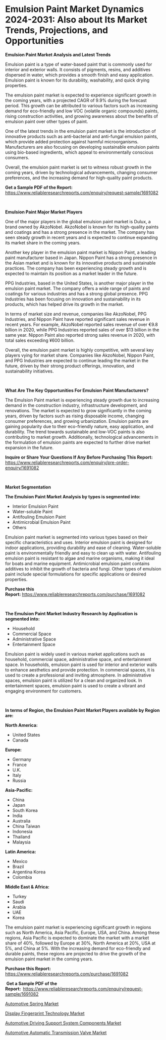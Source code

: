 <p><h1>Emulsion Paint Market Dynamics 2024-2031: Also about Its Market Trends, Projections, and Opportunities</h1></p><p><strong>Emulsion Paint Market Analysis and Latest Trends</strong></p>
<p><p>Emulsion paint is a type of water-based paint that is commonly used for interior and exterior walls. It consists of pigments, resins, and additives dispersed in water, which provides a smooth finish and easy application. Emulsion paint is known for its durability, washability, and quick drying properties.</p><p>The emulsion paint market is expected to experience significant growth in the coming years, with a projected CAGR of 9.9% during the forecast period. This growth can be attributed to various factors such as increasing demand for eco-friendly and low VOC (volatile organic compounds) paints, rising construction activities, and growing awareness about the benefits of emulsion paint over other types of paint.</p><p>One of the latest trends in the emulsion paint market is the introduction of innovative products such as anti-bacterial and anti-fungal emulsion paints, which provide added protection against harmful microorganisms. Manufacturers are also focusing on developing sustainable emulsion paints using bio-based ingredients, which appeal to environmentally conscious consumers.</p><p>Overall, the emulsion paint market is set to witness robust growth in the coming years, driven by technological advancements, changing consumer preferences, and the increasing demand for high-quality paint products.</p></p>
<p><strong>Get a Sample PDF of the Report:&nbsp;</strong> <a href="https://www.reliableresearchreports.com/enquiry/request-sample/1691082">https://www.reliableresearchreports.com/enquiry/request-sample/1691082</a></p>
<p>&nbsp;</p>
<p><strong>Emulsion Paint Major Market Players</strong></p>
<p><p>One of the major players in the global emulsion paint market is Dulux, a brand owned by AkzoNobel. AkzoNobel is known for its high-quality paints and coatings and has a strong presence in the market. The company has seen steady growth in recent years and is expected to continue expanding its market share in the coming years.</p><p>Another key player in the emulsion paint market is Nippon Paint, a leading paint manufacturer based in Japan. Nippon Paint has a strong presence in the Asian market and is known for its innovative products and sustainable practices. The company has been experiencing steady growth and is expected to maintain its position as a market leader in the future.</p><p>PPG Industries, based in the United States, is another major player in the emulsion paint market. The company offers a wide range of paints and coatings for various industries and has a strong global presence. PPG Industries has been focusing on innovation and sustainability in its products, which has helped drive its growth in the market.</p><p>In terms of market size and revenue, companies like AkzoNobel, PPG Industries, and Nippon Paint have reported significant sales revenue in recent years. For example, AkzoNobel reported sales revenue of over €9.8 billion in 2020, while PPG Industries reported sales of over $13 billion in the same year. Nippon Paint also reported strong sales revenue in 2020, with total sales exceeding ¥600 billion.</p><p>Overall, the emulsion paint market is highly competitive, with several key players vying for market share. Companies like AkzoNobel, Nippon Paint, and PPG Industries are expected to continue leading the market in the future, driven by their strong product offerings, innovation, and sustainability initiatives.</p></p>
<p>&nbsp;</p>
<p><strong>What Are The Key Opportunities For Emulsion Paint Manufacturers?</strong></p>
<p><p>The Emulsion Paint market is experiencing steady growth due to increasing demand in the construction industry, infrastructure development, and renovations. The market is expected to grow significantly in the coming years, driven by factors such as rising disposable income, changing consumer preferences, and growing urbanization. Emulsion paints are gaining popularity due to their eco-friendly nature, easy application, and durability. The trend towards sustainable and low-VOC paints is also contributing to market growth. Additionally, technological advancements in the formulation of emulsion paints are expected to further drive market expansion in the future.</p></p>
<p><strong>Inquire or Share Your Questions If Any Before Purchasing This Report:</strong> <a href="https://www.reliableresearchreports.com/enquiry/pre-order-enquiry/1691082">https://www.reliableresearchreports.com/enquiry/pre-order-enquiry/1691082</a></p>
<p>&nbsp;</p>
<p><strong>Market Segmentation</strong></p>
<p><strong>The Emulsion Paint Market Analysis by types is segmented into:</strong></p>
<p><ul><li>Interior Emulsion Paint</li><li>Water-soluble Paint</li><li>Antifouling Emulsion Paint</li><li>Antimicrobial Emulsion Paint</li><li>Others</li></ul></p>
<p><p>Emulsion paint market is segmented into various types based on their specific characteristics and uses. Interior emulsion paint is designed for indoor applications, providing durability and ease of cleaning. Water-soluble paint is environmentally friendly and easy to clean up with water. Antifouling emulsion paint is resistant to algae and marine organisms, making it ideal for boats and marine equipment. Antimicrobial emulsion paint contains additives to inhibit the growth of bacteria and fungi. Other types of emulsion paint include special formulations for specific applications or desired properties.</p></p>
<p><strong>Purchase this Report:&nbsp;</strong><a href="https://www.reliableresearchreports.com/purchase/1691082">https://www.reliableresearchreports.com/purchase/1691082</a></p>
<p>&nbsp;</p>
<p><strong>The Emulsion Paint Market Industry Research by Application is segmented into:</strong></p>
<p><ul><li>Household</li><li>Commercial Space</li><li>Administrative Space</li><li>Entertainment Space</li></ul></p>
<p><p>Emulsion paint is widely used in various market applications such as household, commercial space, administrative space, and entertainment space. In households, emulsion paint is used for interior and exterior walls to enhance aesthetics and provide protection. In commercial spaces, it is used to create a professional and inviting atmosphere. In administrative spaces, emulsion paint is utilized for a clean and organized look. In entertainment spaces, emulsion paint is used to create a vibrant and engaging environment for customers.</p></p>
<p>&nbsp;</p>
<p><strong>In terms of Region, the Emulsion Paint Market Players available by Region are:</strong></p>
<p>
    <p> <strong> North America: </strong>
        <ul>
            <li>United States</li>
            <li>Canada</li>
        </ul>
        </p> 
    <p> <strong> Europe: </strong>
        <ul>
            <li>Germany</li>
            <li>France</li>
            <li>U.K.</li>
            <li>Italy</li>
            <li>Russia</li>
        </ul>
        </p> 
    <p> <strong> Asia-Pacific: </strong>
        <ul>
            <li>China</li>
            <li>Japan</li>
            <li>South Korea</li>
            <li>India</li>
            <li>Australia</li>
            <li>China Taiwan</li>
            <li>Indonesia</li>
            <li>Thailand</li>
            <li>Malaysia</li>
        </ul>
        </p> 
    <p> <strong> Latin America: </strong>
        <ul>
            <li>Mexico</li>
            <li>Brazil</li>
            <li>Argentina Korea</li>
            <li>Colombia</li>
        </ul>
        </p> 
    <p> <strong> Middle East & Africa: </strong>
        <ul>
            <li>Turkey</li>
            <li>Saudi</li>
            <li>Arabia</li>
            <li>UAE</li>
            <li>Korea</li>
        </ul>
    </p>
    </p>
<p><p>The emulsion paint market is experiencing significant growth in regions such as North America, Asia Pacific, Europe, USA, and China. Among these regions, Asia Pacific is expected to dominate the market with a market share of 40%, followed by Europe at 30%, North America at 20%, USA at 5%, and China at 5%. With the increasing demand for eco-friendly and durable paints, these regions are projected to drive the growth of the emulsion paint market in the coming years.</p></p>
<p><strong>Purchase this Report: </strong><a href="https://www.reliableresearchreports.com/purchase/1691082">https://www.reliableresearchreports.com/purchase/1691082</a></p>
<p>&nbsp;<strong>Get a Sample PDF of the Report:&nbsp;&nbsp;</strong><a href="https://www.reliableresearchreports.com/enquiry/request-sample/1691082">https://www.reliableresearchreports.com/enquiry/request-sample/1691082</a></p>
<p><strong></strong></p>
<p><p><a href="https://view.publitas.com/reportprime-1/global-automotive-spring-market-by-types-applications-and-major-players-with-regional-growth-rate-analysis-and-development-situation-from-2023-to-2030/">Automotive Spring Market</a></p><p><a href="https://simplistic-meeting-7ee.notion.site/Display-Fingerprint-Technology-Market-Growth-Market-Trends-COVID-19-Impact-and-Forecasts-for-peri-6c9f266b5082426e80b5c4fd89da3287">Display Fingerprint Technology Market</a></p><p><a href="https://view.publitas.com/reportprime-1/automotive-driving-support-system-components-market-offer-valuable-insights-into-market-size-market-share-market-trends-and-projections-spanning-from-2023-to-2030/">Automotive Driving Support System Components Market</a></p><p><a href="https://view.publitas.com/reportprime-1/automotive-automatic-transmission-valve-market-offer-valuable-insights-into-market-size-market-share-market-trends-and-projections-spanning-from-2023-to-2030/">Automotive Automatic Transmission Valve Market</a></p></p>